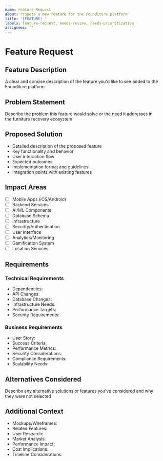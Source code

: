 ```yaml
---
name: Feature Request
about: Propose a new feature for the Founditure platform
title: '[FEATURE] '
labels: feature-request, needs-review, needs-prioritization
assignees: ''
---
```


<!-- 
This template helps ensure feature requests are properly documented and aligned with 
Founditure's system architecture, security requirements, and performance targets.
Addresses requirements:
- User Engagement: Supports structured community feature requests
- System Evolution: Enables organized feature tracking
- Quality Assurance: Ensures alignment with system requirements
-->

# Feature Request

## Feature Description
A clear and concise description of the feature you'd like to see added to the Founditure platform

## Problem Statement
Describe the problem this feature would solve or the need it addresses in the furniture recovery ecosystem

## Proposed Solution
- Detailed description of the proposed feature
- Key functionality and behavior
- User interaction flow
- Expected outcomes
- Implementation format and guidelines
- Integration points with existing features

## Impact Areas
- [ ] Mobile Apps (iOS/Android)
- [ ] Backend Services
- [ ] AI/ML Components
- [ ] Database Schema
- [ ] Infrastructure
- [ ] Security/Authentication
- [ ] User Interface
- [ ] Analytics/Monitoring
- [ ] Gamification System
- [ ] Location Services

## Requirements

### Technical Requirements
- Dependencies:
- API Changes:
- Database Changes:
- Infrastructure Needs:
- Performance Targets:
- Security Requirements:

### Business Requirements
- User Story:
- Success Criteria:
- Performance Metrics:
- Security Considerations:
- Compliance Requirements:
- Scalability Needs:

## Alternatives Considered
Describe any alternative solutions or features you've considered and why they were not selected

## Additional Context
- Mockups/Wireframes:
- Related Features:
- User Research:
- Market Analysis:
- Performance Impact:
- Cost Implications:
- Timeline Considerations:

<!-- 
Priority Level Options:
- Critical
- High
- Medium
- Low

Status Options:
- Pending Review
- Approved
- Rejected
- In Progress
- Completed

Version: 1.1.0
Last Updated: 2024-01-01
-->